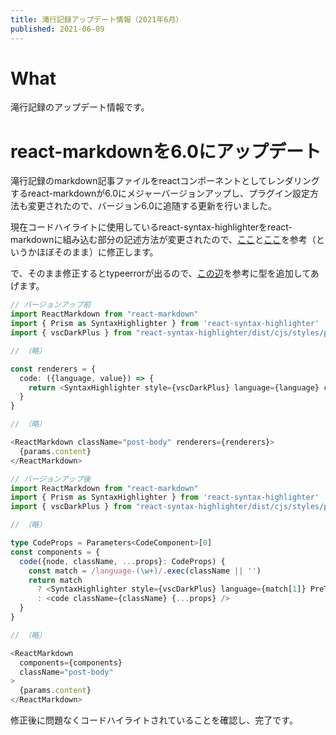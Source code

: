 ```yaml
---
title: 滝行記録アップデート情報（2021年6月）
published: 2021-06-09
---
```


# What

滝行記録のアップデート情報です。

# react-markdownを6.0にアップデート

滝行記録のmarkdown記事ファイルをreactコンポーネントとしてレンダリングするreact-markdownが6.0にメジャーバージョンアップし、プラグイン設定方法も変更されたので、バージョン6.0に追随する更新を行いました。

現在コードハイライトに使用しているreact-syntax-highlighterをreact-markdownに組み込む部分の記述方法が変更されたので、[ここ](https://github.com/remarkjs/react-markdown#use-custom-components-syntax-highlight)と[ここ](https://the2g.com/post/react-markdown-v6-changed)を参考（というかほぼそのまま）に修正します。

で、そのまま修正するとtypeerrorが出るので、[この辺](https://github.com/remarkjs/remark/discussions/714)を参考に型を追加してあげます。

~~~typescript
// バージョンアップ前
import ReactMarkdown from "react-markdown"
import { Prism as SyntaxHighlighter } from 'react-syntax-highlighter'
import { vscDarkPlus } from "react-syntax-highlighter/dist/cjs/styles/prism"

// （略）

const renderers = {
  code: ({language, value}) => {
    return <SyntaxHighlighter style={vscDarkPlus} language={language} children={value} />
  }
}

// （略）

<ReactMarkdown className="post-body" renderers={renderers}>
  {params.content}
</ReactMarkdown>
~~~

~~~typescript
// バージョンアップ後
import ReactMarkdown from "react-markdown"
import { Prism as SyntaxHighlighter } from 'react-syntax-highlighter'
import { vscDarkPlus } from "react-syntax-highlighter/dist/cjs/styles/prism"

// （略）

type CodeProps = Parameters<CodeComponent>[0]
const components = {
  code({node, className, ...props}: CodeProps) {
    const match = /language-(\w+)/.exec(className || '')
    return match
      ? <SyntaxHighlighter style={vscDarkPlus} language={match[1]} PreTag="div" {...props} />
      : <code className={className} {...props} />            
  }
}

// （略）

<ReactMarkdown
  components={components}
  className="post-body"
>
  {params.content}
</ReactMarkdown>
~~~

修正後に問題なくコードハイライトされていることを確認し、完了です。